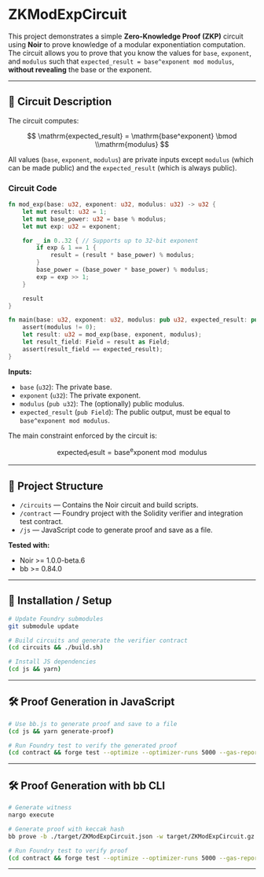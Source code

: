 # ZKModExpCircuit

This project demonstrates a simple **Zero-Knowledge Proof (ZKP)** circuit using **Noir** to prove knowledge of a modular exponentiation computation. The circuit allows you to prove that you know the values for `base`, `exponent`, and `modulus` such that `expected_result = base^exponent mod modulus`, **without revealing** the base or the exponent.

---

## 📝 Circuit Description

The circuit computes:

$$
\mathrm{expected_result} = \mathrm{base^exponent} \bmod \\mathrm{modulus}
$$

All values (`base`, `exponent`, `modulus`) are private inputs except `modulus` (which can be made public) and the `expected_result` (which is always public).

### Circuit Code

```rust
fn mod_exp(base: u32, exponent: u32, modulus: u32) -> u32 {
    let mut result: u32 = 1;
    let mut base_power: u32 = base % modulus;
    let mut exp: u32 = exponent;

    for _ in 0..32 { // Supports up to 32-bit exponent
        if exp & 1 == 1 {
            result = (result * base_power) % modulus;
        }
        base_power = (base_power * base_power) % modulus;
        exp = exp >> 1;
    }

    result
}

fn main(base: u32, exponent: u32, modulus: pub u32, expected_result: pub Field) {
    assert(modulus != 0);
    let result: u32 = mod_exp(base, exponent, modulus);
    let result_field: Field = result as Field;
    assert(result_field == expected_result);
}
```

**Inputs:**
- `base` (`u32`): The private base.
- `exponent` (`u32`): The private exponent.
- `modulus` (`pub u32`): The (optionally) public modulus.
- `expected_result` (`pub Field`): The public output, must be equal to `base^exponent mod modulus`.

The main constraint enforced by the circuit is:

$$
\mathrm{expected_result} = \mathrm{base^exponent} \bmod \mathrm{modulus}
$$

---


## 📁 Project Structure

- `/circuits` — Contains the Noir circuit and build scripts.
- `/contract` — Foundry project with the Solidity verifier and integration test contract.
- `/js` — JavaScript code to generate proof and save as a file.

**Tested with:**  
- Noir >= 1.0.0-beta.6  
- bb >= 0.84.0

---

## 🚀 Installation / Setup

```bash
# Update Foundry submodules
git submodule update

# Build circuits and generate the verifier contract
(cd circuits && ./build.sh)

# Install JS dependencies
(cd js && yarn)
```

---

## 🛠️ Proof Generation in JavaScript

```bash
# Use bb.js to generate proof and save to a file
(cd js && yarn generate-proof)

# Run Foundry test to verify the generated proof
(cd contract && forge test --optimize --optimizer-runs 5000 --gas-report -vvv)
```

---

## 🛠️ Proof Generation with bb CLI

```bash
# Generate witness
nargo execute

# Generate proof with keccak hash
bb prove -b ./target/ZKModExpCircuit.json -w target/ZKModExpCircuit.gz -o ./target --oracle_hash keccak

# Run Foundry test to verify proof
(cd contract && forge test --optimize --optimizer-runs 5000 --gas-report -vvv)
```

---

